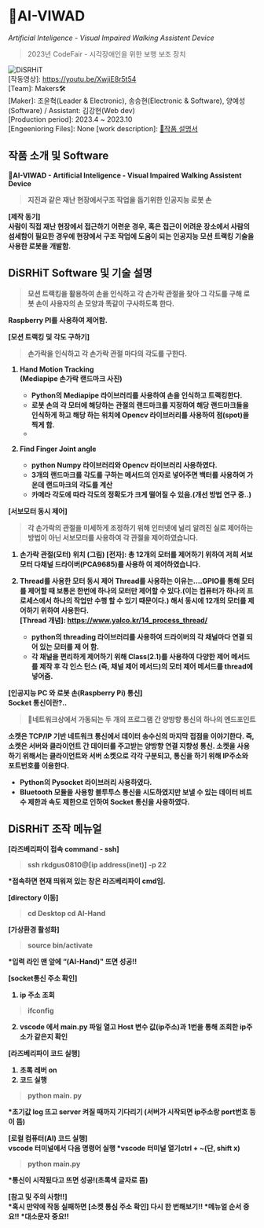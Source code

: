 # 🚦AI-VIWAD
*Artificial Inteligence - Visual Impaired Walking Assistent Device*<br>
> 2023년 CodeFair - 시각장애인을 위한 보행 보조 장치

<img src="/md - 작품사진.png" title="DiSRHiT"></img><br/>
[작동영상]: https://youtu.be/XwjiE8r5t54<br>
[Team]: Makers🛠️<br>
[Maker]: 조윤혁(Leader & Electronic), 송승현(Electronic & Software), 양예성(Software) / Assistant: 김강현(Web dev)<br>
[Production period]: 2023.4 ~ 2023.10<br>
[Engeenioring Files]: None
[work description]: [🔗작품 설명서](https://docs.google.com/document/d/1tyV2fjZkA8JoP6vy9Sr6bMmbAfNee75N/edit?usp=sharing&ouid=107164361597916380257&rtpof=true&sd=true)

## 작품 소개 및 Software

<strong><span style="font-size:big">🦾AI-VIWAD - Artificial Inteligence - Visual Impaired Walking Assistent Device</span><strong>

> 지진과 같은 재난 현장에서구조 작업을 돕기위한 인공지능 로봇 손

**[제작 동기]**<br>
사람이 직접 재난 현장에서 접근하기 어련운 경우, 혹은 접근이 어려운 장소에서 사람의 섬세함이 필요한 경우에 현장에서 구조 작업에 도움이 되는 인공지능 모션 트랙킹 기술을 사용한 로봇을 개발함.<br>

## DiSRHiT Software 및 기술 설명
>모션 트랙킹을 활용하여 손을 인식하고 각 손가락 관절을 찾아 그 각도를 구해 로봇 손이 사용자의 손 모양과 똑같이 구사하도록 한다.

Raspberry PI를 사용하여 제어함.

**[모션 트랙킹 및 각도 구하기]**<br>
>손가락을 인식하고 각 손가락 관절 마다의 각도를 구한다.

1. Hand Motion Tracking<br>
    (Mediapipe 손가락 랜드마크 사진)
    - Python의 Mediapipe 라이브러리를 사용하여 손을 인식하고 트랙킹한다.
    - 로봇 손의 각 모터에 해당하는 관절의 랜드마크를 지정하여 해당 랜드마크들을 인식하게 하고 해당	하는 위치에 Opencv 라이브러리를 사용하여 점(spot)을 찍게 함.
    - 

2. Find Finger Joint angle
    - python Numpy 라이브러리와 Opencv 라이브러리 사용하였다.
    - 3개의 랜드마크를 각도를 구하는 메서드의 인자로 넣어주면 백터를 사용하여 가운데 랜드마크의 		   각도를 계산
    - 카메라 각도에 따라 각도의 정확도가 크게 떨어질 수 있음.(개선 방법 연구 중..)

**[서보모터 동시 제어]**<br>
>각 손가락의 관절을 미세하게 조정하기 위해 인터넷에 널리 알려진 실로 제어하는 방법이 아닌 서보모터를 사용하여 각 관절을 제어하였습니다.

1. 손가락 관절(모터) 위치
    (그림)
    [전자]: 총 12개의 모터를 제어하기 위하여 저희 서보모터 다채널 드라이버(PCA9685)를 사용하
        여 제어하였습니다.

2. Thread를 사용한 모터 동시 제어
    Thread를 사용하는 이유는....GPIO를 통해 모터를 제어할 때 보통은 한번에 하나의 모터만 제어할 	수 있다.(이는 컴퓨터가 하나의 프로세스에서 하나의 작업만 수행 할 수 있기 때문이다.) 해서 동시에 	12개의 모터를 제어하기 위하여 사용한다.<br>
    [Thread 개념]: https://www.yalco.kr/14_process_thread/

    - python의 threading 라이브러리를 사용하여 드라이버의 각 채널마다 연결 되어 있는 모터를 제	어 함.
    - 각 채널을 편리하게 제어하기 위해 Class(2.1)를 사용하여 다양한 제어 메서드를 제작 후 각 인스	턴스	 (즉, 채널 제어 메서드)의 모터 제어 메서드를 thread에 넣어줌. 

**[인공지능 PC 와 로봇 손(Raspberry Pi) 통신]**<br>
Socket 통신이란?..
> 🔖네트워크상에서 가동되는 두 개의 프로그램 간 양방향 통신의 하나의 엔드포인트

소켓은 TCP/IP 기반 네트워크 통신에서 데이터 송수신의 마지막 접점을 이야기한다. 즉, 소켓은 서버와 클라이언트 간 데이터를 주고받는 양방향 연결 지향성 통신.
소켓을 사용하기 위해서는 클라이언트와 서버 소켓으로 각각 구분되고, 통신을 하기 위해 IP주소와 포트번호를 이용한다.
- Python의 Pysocket 라이브러리 사용하였다.
- Bluetooth 모듈을 사용항 블루투스 통신을 시도하였지만 보낼 수 있는 데이터 비트 수 제한과 속도 제한으로 인하여 Socket 통신을 사용하였다.


## DiSRHiT 조작 메뉴얼

**[라즈베리파이 접속 command - ssh]**
> ssh rkdgus0810@[ip address(inet)] -p 22

*접속하면 현재 띄워져 있는 창은 라즈베리파이 cmd임.

**[directory 이동]**
> cd Desktop
> cd AI-Hand

**[가상환경 활성화]**
> source bin/activate

*입력 라인 맨 앞에 “(AI-Hand)" 뜨면 성공!!

**[socket통신 주소 확인]**
1. ip 주소 조회
> ifconfig

2. vscode 에서 main.py 파일 열고 Host 변수 값(ip주소)과 1번을 통해 조회한 ip주소가 같은지 확인

**[라즈베리파이 코드 실행]**
1. 초록 레버 on
2. 코드 실행
> python main. py

*초기값 log 뜨고 server 켜질 때까지 기다리기
(서버가 시작되면 ip주소랑 port번호 등이 뜸)

**[로컬 컴퓨터(AI) 코드 실행]**
<br>vscode 터미널에서 다음 명령어 실행
*vscode 터미널 열기ctrl + ~(단, shift x)
> python main.py

*통신이 시작됬다고 뜨면 성공!(초록색 글자로 뜸)

**[참고 및 주의 사항!!]**<br>
*혹시 만약에 작동 실패하면 [소켓 통심 주소 확인] 다시 한 번해보기!!
*메뉴얼 순서 중요!!
*대소문자 중요!!
